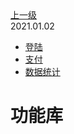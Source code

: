 <div class="extend-header">
<div class="info">
<a class="back" href="./">上一级</a>
<div class="mini">
<span>2021.01.02</span>
</div>
</div>
<div class="content">
<div class="custom-block children">
<ul>
<li><a href="/frontend/layerBusiness/systemBusiness/libraryPublic/function/login">登陆</a></li>
<li><a href="/frontend/layerBusiness/systemBusiness/libraryPublic/function/payment">支付</a></li>
<li><a href="/frontend/layerBusiness/systemBusiness/libraryPublic/function/statistics">数据统计</a></li>
</ul>
</div>

</div>
</div>
<div class="content-header">
<h1>功能库</h1>
</div>

